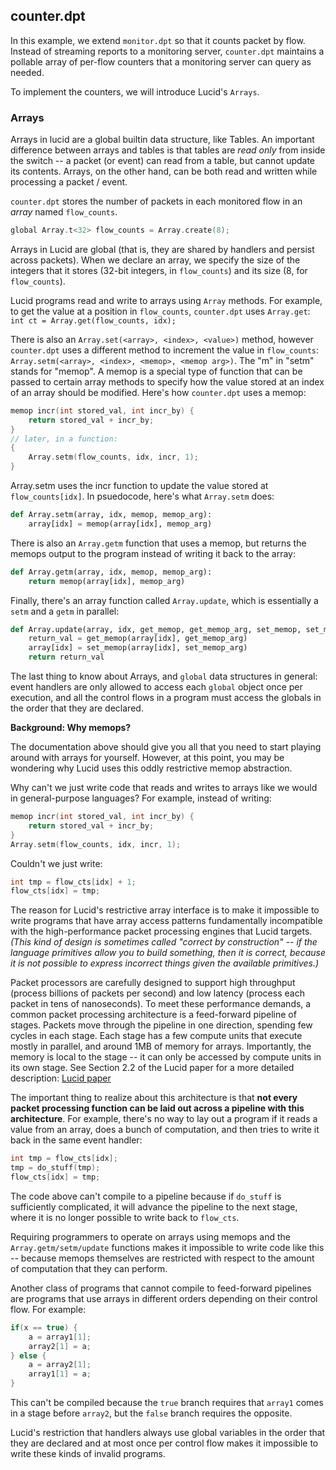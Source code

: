 ## counter.dpt

In this example, we extend `monitor.dpt` so that it counts packet by flow. Instead of streaming reports to a monitoring server, `counter.dpt` maintains a pollable array of per-flow counters that a monitoring server can query as needed. 

To implement the counters, we will introduce Lucid's `Arrays`. 

### Arrays

Arrays in lucid are a global builtin data structure, like Tables. An important difference between arrays and tables is that tables are _read only_ from inside the switch -- a packet (or event) can read from a table, but cannot update its contents. Arrays, on the other hand, can be both read and written while processing a packet / event. 

`counter.dpt` stores the number of packets in each monitored flow in an _array_ named `flow_counts`.
```c
global Array.t<32> flow_counts = Array.create(8);
```
Arrays in Lucid are global (that is, they are shared by handlers and persist across packets). When we declare an array, we specify the size of the integers that it stores (32-bit integers, in `flow_counts`) and its size (8, for `flow_counts`).

Lucid programs read and write to arrays using `Array` methods. 
For example, to get the value at a position in `flow_counts`, `counter.dpt` uses `Array.get`: `int ct = Array.get(flow_counts, idx);`

There is also an `Array.set(<array>, <index>, <value>)` method, however `counter.dpt` uses a different method to increment the value in `flow_counts`: `Array.setm(<array>, <index>, <memop>, <memop arg>)`. The "m" in "setm" stands for "memop". A memop is a special type of function that can be passed to certain array methods to specify how the value stored at an index of an array should be modified. Here's how `counter.dpt` uses a memop: 

```c
memop incr(int stored_val, int incr_by) {
	return stored_val + incr_by;
}
// later, in a function:
{
	Array.setm(flow_counts, idx, incr, 1);
}
```

Array.setm uses the incr function to update the value stored at `flow_counts[idx]`. In psuedocode, here's what `Array.setm` does: 

```python
def Array.setm(array, idx, memop, memop_arg):
	array[idx] = memop(array[idx], memop_arg)
```

There is also an `Array.getm` function that uses a memop, but returns the memops output to the program instead of writing it 
back to the array:

```python
def Array.getm(array, idx, memop, memop_arg):
	return memop(array[idx], memop_arg)
```

Finally, there's an array function called `Array.update`, which is essentially a `setm` and a `getm` in parallel:

```python
def Array.update(array, idx, get_memop, get_memop_arg, set_memop, set_memop_arg):
	return_val = get_memop(array[idx], get_memop_arg)
	array[idx] = set_memop(array[idx], set_memop_arg)
	return return_val
```

The last thing to know about Arrays, and `global` data structures in general: event handlers are only allowed to access each `global` object once per execution, and all the control flows in a program must access the globals in the order that they are declared. 

**Background: Why memops?**

The documentation above should give you all that you need to start playing around with arrays for yourself. However, at this point, you may be wondering why Lucid uses this oddly restrictive memop abstraction. 

Why can't we just write code that reads and writes to arrays like we would in general-purpose languages? For example, instead of writing:
```c
memop incr(int stored_val, int incr_by) {
	return stored_val + incr_by;
}
Array.setm(flow_counts, idx, incr, 1);
```

Couldn't we just write: 
```c
int tmp = flow_cts[idx] + 1;
flow_cts[idx] = tmp;
```

The reason for Lucid's restrictive array interface is to make it impossible to write programs that have array access patterns fundamentally incompatible with the high-performance packet processing engines that Lucid targets. 
*(This kind of design is sometimes called "correct by construction" -- if the language primitives allow you to build something, then it is correct, because it is not possible to express incorrect things given the available primitives.)*

Packet processors are carefully designed to support high throughput (process billions of packets per second) and low latency (process each packet in tens of nanoseconds). To meet these performance demands, a common packet processing architecture is a feed-forward pipeline of stages. Packets move through the pipeline in one direction, spending few cycles in each stage. Each stage has a few compute units that execute mostly in parallel, and around 1MB of memory for arrays. Importantly, the memory is local to the stage -- it can only be accessed by compute units in its own stage. See Section 2.2 of the Lucid paper for a more detailed description: [Lucid paper](https://www.cs.princeton.edu/~jrex/papers/lucid21.pdf)

The important thing to realize about this architecture is that **not every packet processing function can be laid out across a pipeline with this architecture**. For example, there's no way to lay out a program if it reads a value from an array, does a bunch of computation, and then tries to write it back in the same event handler: 

```c
int tmp = flow_cts[idx];
tmp = do_stuff(tmp);
flow_cts[idx] = tmp;
```

The code above can't compile to a pipeline because if `do_stuff` is sufficiently complicated, it will advance the pipeline to the next stage, where it is no longer possible to write back to `flow_cts`.

Requiring programmers to operate on arrays using memops and the `Array.getm/setm/update` functions makes it impossible to write code like this -- because memops themselves are restricted with respect to the amount of computation that they can perform. 

Another class of programs that cannot compile to feed-forward pipelines are programs that use arrays in different orders depending on their control flow. For example: 

```c
if(x == true) {
	a = array1[1];
	array2[1] = a;
} else {
	a = array2[1];
	array1[1] = a;
}
``` 
This can't be compiled because the `true` branch requires that `array1` comes in a stage before `array2`, but the `false` branch requires the opposite. 

Lucid's restriction that handlers always use global variables in the order that they are declared and at most once per control flow makes it impossible to write these kinds of invalid programs.



